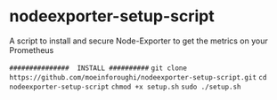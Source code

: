 # nodeexporter-setup-script
A script to install and secure Node-Exporter to get the metrics on your Prometheus



 ` ###############  INSTALL ########## ` 
` git clone https://github.com/moeinforoughi/nodeexporter-setup-script.git ` 
` cd nodeexporter-setup-script `
` chmod +x setup.sh `
` sudo ./setup.sh `
